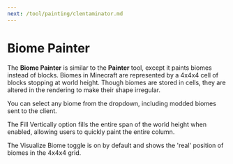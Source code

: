 ```yaml
---
next: /tool/painting/clentaminator.md
---
```


# Biome Painter

The **Biome Painter** is similar to the **Painter** tool, except it paints biomes instead of blocks. Biomes in Minecraft are represented by a 4x4x4 cell of blocks stopping at world height. Though biomes are stored in cells, they are altered in the rendering to make their shape irregular.

You can select any biome from the dropdown, including modded biomes sent to the client.

The Fill Vertically option fills the entire span of the world height when enabled, allowing users to quickly paint the entire column.

The Visualize Biome toggle is on by default and shows the 'real' position of biomes in the 4x4x4 grid.
